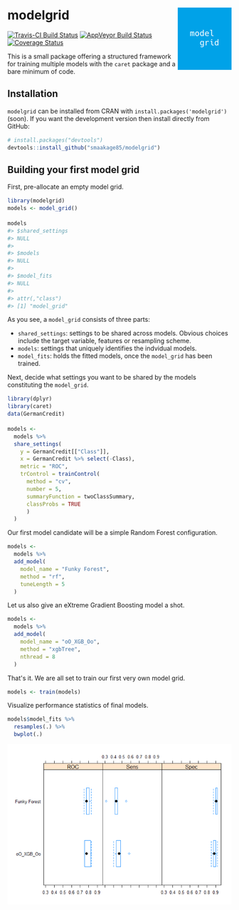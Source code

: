 
<!-- README.md is generated from README.Rmd. Please edit that file -->
modelgrid <img src="man/figures/mglogo.png" align="right" />
============================================================

[![Travis-CI Build Status](https://travis-ci.org/smaakage85/modelgrid.svg?branch=master)](https://travis-ci.org/smaakage85/modelgrid) [![AppVeyor Build Status](https://ci.appveyor.com/api/projects/status/github/smaakage85/modelgrid?branch=master&svg=true)](https://ci.appveyor.com/project/smaakage85/modelgrid) [![Coverage Status](https://coveralls.io/repos/github/smaakage85/modelgrid/badge.svg?branch=master)](https://coveralls.io/github/smaakage85/modelgrid?branch=master)

This is a small package offering a structured framework for training multiple models with the `caret` package and a bare minimum of code.

Installation
------------

`modelgrid` can be installed from CRAN with `install.packages('modelgrid')` (soon). If you want the development version then install directly from GitHub:

``` r
# install.packages("devtools")
devtools::install_github("smaakage85/modelgrid")
```

Building your first model grid
------------------------------

First, pre-allocate an empty model grid.

``` r
library(modelgrid)
models <- model_grid()

models
#> $shared_settings
#> NULL
#> 
#> $models
#> NULL
#> 
#> $model_fits
#> NULL
#> 
#> attr(,"class")
#> [1] "model_grid"
```

As you see, a `model_grid` consists of three parts:

-   `shared_settings`: settings to be shared across models. Obvious choices include the target variable, features or resampling scheme.
-   `models`: settings that uniquely identifies the indvidual models.
-   `model_fits`: holds the fitted models, once the `model_grid` has been trained.

Next, decide what settings you want to be shared by the models constituting the `model_grid`.

``` r
library(dplyr)
library(caret)
data(GermanCredit)

models <-
  models %>%
  share_settings(
    y = GermanCredit[["Class"]],
    x = GermanCredit %>% select(-Class),
    metric = "ROC",
    trControl = trainControl(
      method = "cv",
      number = 5,
      summaryFunction = twoClassSummary,
      classProbs = TRUE
      )
  )
```

Our first model candidate will be a simple Random Forest configuration.

``` r
models <-
  models %>%
  add_model(
    model_name = "Funky Forest",
    method = "rf",
    tuneLength = 5
  )
```

Let us also give an eXtreme Gradient Boosting model a shot.

``` r
models <-
  models %>%
  add_model(
    model_name = "oO_XGB_Oo",
    method = "xgbTree",
    nthread = 8
  )
```

That's it. We are all set to train our first very own model grid.

``` r
models <- train(models)
```

Visualize performance statistics of final models.

``` r
models$model_fits %>%
  resamples(.) %>%
  bwplot(.)
```

![](man/figures/README-unnamed-chunk-8-1.png)
